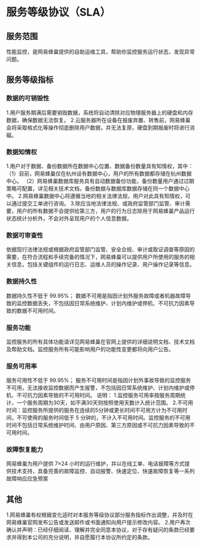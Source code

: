 # 服务等级协议（SLA）

## 服务范围

性能监控，是网易蜂巢提供的自助运维工具，帮助你监控服务运行状态，发现异常问题。


## 服务等级指标


### 数据的可销毁性

1.用户服务期满后需要销毁数据，系统将自动清除对应物理服务器上的硬盘和内存数据，确保数据无法恢复。
2.云服务器所在设备在报废弃置、转售前，网易蜂巢会将采取格式化等操作彻底删除用户数据，并无法复原，硬盘到期报废时将进行消磁。

### 数据知情权

1.用户对于数据、备份数据所在数据中心位置、数据备份数量具有知情权，其中：
（1）目前，网易蜂巢仅在杭州设有数据中心，用户的所有数据都存储在杭州数据中心。
（2）网易蜂巢数据库服务具有自动数据备份功能，备份数量用户通过过期策略可配置，详见相关技术文档，备份数据与数据库数据存储在同一个数据中心中。
2.网易蜂巢数据中心将遵循当地的相关法律法规，用户对此具有知情权，可以通过提交工单进行咨询。
3.除应当地法律法规、或政府监管部门监管、审计需要，用户的所有数据不会提供给第三方，用户的行为日志除用于网易蜂巢产品运行状态统计分析外，不会对外呈现用户的个人信息数据。

### 数据可审查性

依据现行法律法规或根据政府监管部门监管、安全合规、审计或取证调查等原因的需要，在符合流程和手续完备的情况下，网易蜂巢可以提供用户所使用的服务的相关信息，包括关键组件的运行日志、运维人员的操作记录、用户操作记录等信息。

### 数据持久性

数据持久性不低于 99.95%； 数据不可用是指因计划外服务故障或者机器故障导致的监控数据丢失，不包括因日常系统维护、计划内维护或停机、不可抗力因素导致的数据不可用时间。

### 服务功能

监控服务的所有具体功能请详见网易蜂巢在官网上提供的详细说明文档、技术文档及帮助文档。监控服务所有可能影响用户的功能性变更都将向用户公告。

### 服务可用率

服务可用性不低于 99.95%； 服务不可用时间是指因计划外事故导致的监控服务不可用，无法接收监控数据而产生报警，不包括因日常系统维护、计划内维护或停机、不可抗力因素导致的不可用时间。
说明：
1.监控服务可用率按服务周期统计，一个服务周期为30天，如不满30天则按照使用天数计入统计范围。
2.不可用时间：监控服务所提供的服务在连续的5分钟或更长时间不可用方计为不可用时间，不可使用的服务时间低于 5 分钟的，不计入不可用时间。监控服务的不可用时间不包括日常系统维护时间、由用户原因、第三方原因或不可抗力因素导致的不可用时间。

### 故障恢复能力

网易蜂巢为用户提供 7×24 小时的运行维护，并以在线工单、电话报障等方式提供技术支持，具备完善的故障监控、自动报警、快速定位、快速故障恢复等一系列故障响应应急预案

## 其他

1.网易蜂巢有权根据变化适时对本服务等级协议部分服务指标作出调整，并及时在网易蜂巢官网发布公告或发送邮件或书面通知向用户提示修改内容。
2.用户再次确认并声明：已经仔细阅读、理解并完全同意本协议，对于存有疑问的条款已经要求并得到本公司的充分说明，并自愿履行本协议所约定的条款。













